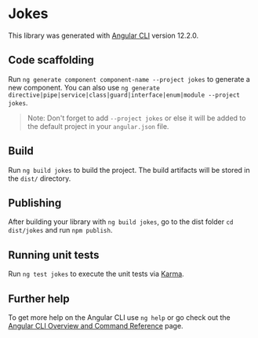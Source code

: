 # Jokes

This library was generated with [Angular CLI](https://github.com/angular/angular-cli) version 12.2.0.

## Code scaffolding

Run `ng generate component component-name --project jokes` to generate a new component. You can also use `ng generate directive|pipe|service|class|guard|interface|enum|module --project jokes`.
> Note: Don't forget to add `--project jokes` or else it will be added to the default project in your `angular.json` file. 

## Build

Run `ng build jokes` to build the project. The build artifacts will be stored in the `dist/` directory.

## Publishing

After building your library with `ng build jokes`, go to the dist folder `cd dist/jokes` and run `npm publish`.

## Running unit tests

Run `ng test jokes` to execute the unit tests via [Karma](https://karma-runner.github.io).

## Further help

To get more help on the Angular CLI use `ng help` or go check out the [Angular CLI Overview and Command Reference](https://angular.io/cli) page.
